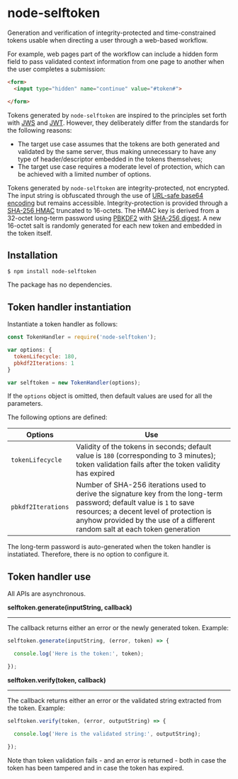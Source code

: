 # node-selftoken

Generation and verification of integrity-protected and time-constrained tokens usable when directing a user through a web-based workflow.

For example, web pages part of the workflow can include a hidden form field to pass validated context information from one page to another when the user completes a submission:

```html
<form>
  <input type="hidden" name="continue" value="#token#">

</form>
```

Tokens generated by `node-selftoken` are inspired to the principles set forth with [JWS](https://tools.ietf.org/html/rfc7515) and [JWT](https://tools.ietf.org/html/rfc7519). However, they deliberately differ from the standards for the following reasons:
* The target use case assumes that the tokens are both generated and validated by the same server, thus making unnecessary to have any type of header/descriptor embedded in the tokens themselves;
* The target use case requires a moderate level of protection, which can be achieved with a limited number of options.

Tokens generated by `node-selftoken` are integrity-protected, not encrypted. The input string is obfuscated through the use of [URL-safe base64 encoding](https://tools.ietf.org/html/rfc4648#section-5) but remains accessible. Integrity-protection is provided through a [SHA-256 HMAC](https://tools.ietf.org/html/rfc4648#section-5) truncated to 16-octets. The HMAC key is derived from a 32-octet long-term password using [PBKDF2](https://en.wikipedia.org/wiki/PBKDF2) with [SHA-256 digest](https://en.wikipedia.org/wiki/SHA-2). A new 16-octet salt is randomly generated for each new token and embedded in the token itself.

## Installation
```
$ npm install node-selftoken
```
The package has no dependencies.

## Token handler instantiation

Instantiate a token handler as follows:
```javascript
const TokenHandler = require('node-selftoken');

var options: {
  tokenLifecycle: 180,
  pbkdf2Iterations: 1
}

var selftoken = new TokenHandler(options);
```
If the `options` object is omitted, then default values are used for all the parameters.

The following options are defined:

| Options            | Use   |
|--------------------|-------|
| `tokenLifecycle`   | Validity of the tokens in seconds; default value is `180` (corresponding to 3 minutes); token validation fails after the token validity has expired
| `pbkdf2Iterations` | Number of SHA-256 iterations used to derive the signature key from the long-term password; default value is `1` to save resources; a decent level of protection is anyhow provided by the use of a different random salt at each token generation

The long-term password is auto-generated when the token handler is instatiated. Therefore, there is no option to configure it.

## Token handler use

All APIs are asynchronous.

**selftoken.generate(inputString, callback)**

---

The callback returns either an error or the newly generated token. Example:
```javascript
selftoken.generate(inputString, (error, token) => {

  console.log('Here is the token:', token);

});
```
**selftoken.verify(token, callback)**

---

The callback returns either an error or the validated string extracted from the token. Example:

```javascript
selftoken.verify(token, (error, outputString) => {

  console.log('Here is the validated string:', outputString);

});
```
Note than token validation fails - and an error is returned - both in case the token has been tampered and in case the token has expired.
